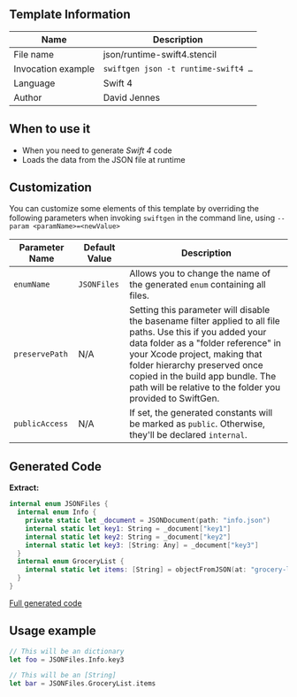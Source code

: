 ## Template Information

| Name      | Description       |
| --------- | ----------------- |
| File name | json/runtime-swift4.stencil |
| Invocation example | `swiftgen json -t runtime-swift4 …` |
| Language | Swift 4 |
| Author | David Jennes |

## When to use it

- When you need to generate *Swift 4* code
- Loads the data from the JSON file at runtime

## Customization

You can customize some elements of this template by overriding the following parameters when invoking `swiftgen` in the command line, using `--param <paramName>=<newValue>`

| Parameter Name | Default Value | Description |
| -------------- | ------------- | ----------- |
| `enumName` | `JSONFiles` | Allows you to change the name of the generated `enum` containing all files. |
| `preservePath` | N/A | Setting this parameter will disable the basename filter applied to all file paths. Use this if you added your data folder as a "folder reference" in your Xcode project, making that folder hierarchy preserved once copied in the build app bundle. The path will be relative to the folder you provided to SwiftGen. |
| `publicAccess` | N/A | If set, the generated constants will be marked as `public`. Otherwise, they'll be declared `internal`. |

## Generated Code

**Extract:**

```swift
internal enum JSONFiles {
  internal enum Info {
    private static let _document = JSONDocument(path: "info.json")
    internal static let key1: String = _document["key1"]
    internal static let key2: String = _document["key2"]
    internal static let key3: [String: Any] = _document["key3"]
  }
  internal enum GroceryList {
    internal static let items: [String] = objectFromJSON(at: "grocery-list.json")
  }
}
```

[Full generated code](https://github.com/SwiftGen/SwiftGen/blob/master/Tests/Fixtures/Generated/JSON/runtime-swift4-context-all.swift)

## Usage example

```swift
// This will be an dictionary
let foo = JSONFiles.Info.key3

// This will be an [String]
let bar = JSONFiles.GroceryList.items
```
